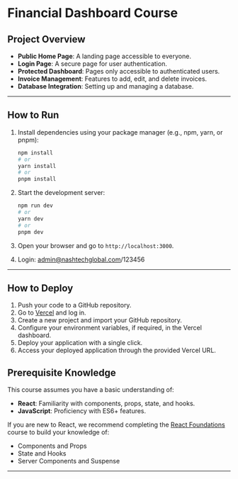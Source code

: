 # Financial Dashboard Course

## **Project Overview**

- **Public Home Page**: A landing page accessible to everyone.
- **Login Page**: A secure page for user authentication.
- **Protected Dashboard**: Pages only accessible to authenticated users.
- **Invoice Management**: Features to add, edit, and delete invoices.
- **Database Integration**: Setting up and managing a database.

---

## **How to Run**

1. Install dependencies using your package manager (e.g., npm, yarn, or pnpm):

   ```bash
   npm install
   # or
   yarn install
   # or
   pnpm install
   ```

2. Start the development server:

   ```bash
   npm run dev
   # or
   yarn dev
   # or
   pnpm dev
   ```

3. Open your browser and go to `http://localhost:3000`.
4. Login: admin@nashtechglobal.com/123456
---

## **How to Deploy**

1. Push your code to a GitHub repository.
2. Go to [Vercel](https://vercel.com/) and log in.
3. Create a new project and import your GitHub repository.
4. Configure your environment variables, if required, in the Vercel dashboard.
5. Deploy your application with a single click.
6. Access your deployed application through the provided Vercel URL.

## **Prerequisite Knowledge**

This course assumes you have a basic understanding of:

- **React**: Familiarity with components, props, state, and hooks.
- **JavaScript**: Proficiency with ES6+ features.

If you are new to React, we recommend completing the [React Foundations](#) course to build your knowledge of:

- Components and Props
- State and Hooks
- Server Components and Suspense

---